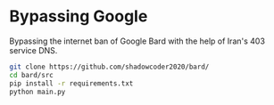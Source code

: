 # Bypassing Google
Bypassing the internet ban of Google Bard with the help of Iran's 403 service DNS.

```bash
git clone https://github.com/shadowcoder2020/bard/
cd bard/src
pip install -r requirements.txt
python main.py
```
